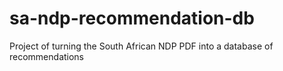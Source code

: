# sa-ndp-recommendation-db
Project of turning the South African NDP PDF into a database of recommendations
